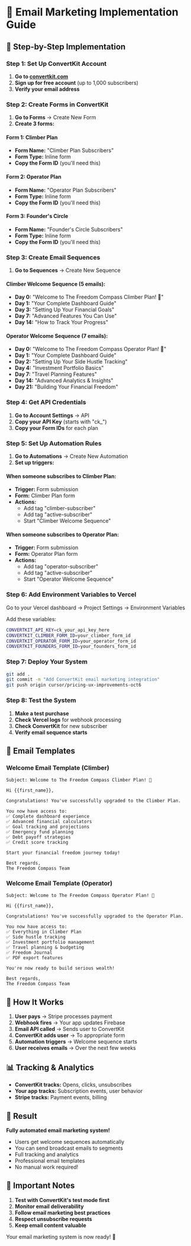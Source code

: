 # 📧 Email Marketing Implementation Guide

## 🎯 **Step-by-Step Implementation**

### **Step 1: Set Up ConvertKit Account**

1. **Go to [convertkit.com](https://convertkit.com)**
2. **Sign up for free account** (up to 1,000 subscribers)
3. **Verify your email address**

### **Step 2: Create Forms in ConvertKit**

1. **Go to Forms** → Create New Form
2. **Create 3 forms:**

#### **Form 1: Climber Plan**
- **Form Name:** "Climber Plan Subscribers"
- **Form Type:** Inline form
- **Copy the Form ID** (you'll need this)

#### **Form 2: Operator Plan**
- **Form Name:** "Operator Plan Subscribers"
- **Form Type:** Inline form
- **Copy the Form ID** (you'll need this)

#### **Form 3: Founder's Circle**
- **Form Name:** "Founder's Circle Subscribers"
- **Form Type:** Inline form
- **Copy the Form ID** (you'll need this)

### **Step 3: Create Email Sequences**

1. **Go to Sequences** → Create New Sequence

#### **Climber Welcome Sequence (5 emails):**
- **Day 0:** "Welcome to The Freedom Compass Climber Plan! 🎉"
- **Day 1:** "Your Complete Dashboard Guide"
- **Day 3:** "Setting Up Your Financial Goals"
- **Day 7:** "Advanced Features You Can Use"
- **Day 14:** "How to Track Your Progress"

#### **Operator Welcome Sequence (7 emails):**
- **Day 0:** "Welcome to The Freedom Compass Operator Plan! 🚀"
- **Day 1:** "Your Complete Dashboard Guide"
- **Day 2:** "Setting Up Your Side Hustle Tracking"
- **Day 4:** "Investment Portfolio Basics"
- **Day 7:** "Travel Planning Features"
- **Day 14:** "Advanced Analytics & Insights"
- **Day 21:** "Building Your Financial Freedom"

### **Step 4: Get API Credentials**

1. **Go to Account Settings** → API
2. **Copy your API Key** (starts with "ck_")
3. **Copy your Form IDs** for each plan

### **Step 5: Set Up Automation Rules**

1. **Go to Automations** → Create New Automation
2. **Set up triggers:**

#### **When someone subscribes to Climber Plan:**
- **Trigger:** Form submission
- **Form:** Climber Plan form
- **Actions:**
  - Add tag "climber-subscriber"
  - Add tag "active-subscriber"
  - Start "Climber Welcome Sequence"

#### **When someone subscribes to Operator Plan:**
- **Trigger:** Form submission
- **Form:** Operator Plan form
- **Actions:**
  - Add tag "operator-subscriber"
  - Add tag "active-subscriber"
  - Start "Operator Welcome Sequence"

### **Step 6: Add Environment Variables to Vercel**

Go to your Vercel dashboard → Project Settings → Environment Variables

Add these variables:

```bash
CONVERTKIT_API_KEY=ck_your_api_key_here
CONVERTKIT_CLIMBER_FORM_ID=your_climber_form_id
CONVERTKIT_OPERATOR_FORM_ID=your_operator_form_id
CONVERTKIT_FOUNDERS_FORM_ID=your_founders_form_id
```

### **Step 7: Deploy Your System**

```bash
git add .
git commit -m "Add ConvertKit email marketing integration"
git push origin cursor/pricing-ux-improvements-oct6
```

### **Step 8: Test the System**

1. **Make a test purchase**
2. **Check Vercel logs** for webhook processing
3. **Check ConvertKit** for new subscriber
4. **Verify email sequence starts**

## 🎯 **Email Templates**

### **Welcome Email Template (Climber)**
```
Subject: Welcome to The Freedom Compass Climber Plan! 🎉

Hi {{first_name}},

Congratulations! You've successfully upgraded to the Climber Plan.

You now have access to:
✅ Complete dashboard experience
✅ Advanced financial calculators
✅ Goal tracking and projections
✅ Emergency fund planning
✅ Debt payoff strategies
✅ Credit score tracking

Start your financial freedom journey today!

Best regards,
The Freedom Compass Team
```

### **Welcome Email Template (Operator)**
```
Subject: Welcome to The Freedom Compass Operator Plan! 🚀

Hi {{first_name}},

Congratulations! You've successfully upgraded to the Operator Plan.

You now have access to:
✅ Everything in Climber Plan
✅ Side hustle tracking
✅ Investment portfolio management
✅ Travel planning & budgeting
✅ Freedom Journal
✅ PDF export features

You're now ready to build serious wealth!

Best regards,
The Freedom Compass Team
```

## 🔧 **How It Works**

1. **User pays** → Stripe processes payment
2. **Webhook fires** → Your app updates Firebase
3. **Email API called** → Sends user to ConvertKit
4. **ConvertKit adds user** → To appropriate form
5. **Automation triggers** → Welcome sequence starts
6. **User receives emails** → Over the next few weeks

## 📊 **Tracking & Analytics**

- **ConvertKit tracks:** Opens, clicks, unsubscribes
- **Your app tracks:** Subscription events, user behavior
- **Stripe tracks:** Payment events, billing

## 🎉 **Result**

**Fully automated email marketing system!**
- Users get welcome sequences automatically
- You can send broadcast emails to segments
- Full tracking and analytics
- Professional email templates
- No manual work required!

## 🚨 **Important Notes**

1. **Test with ConvertKit's test mode first**
2. **Monitor email deliverability**
3. **Follow email marketing best practices**
4. **Respect unsubscribe requests**
5. **Keep email content valuable**

Your email marketing system is now ready! 🚀

